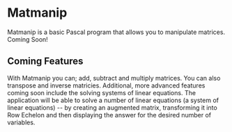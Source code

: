 # Matmanip
Matmanip is a basic Pascal program that allows you to manipulate matrices. Coming Soon! 

## Coming Features
With Matmanip you can; add, subtract and multiply matrices. You can also transpose and inverse matricies. 
Additional, more advanced features coming soon include the solving systems of linear equations. The application will be able to solve a number of linear equations (a system of linear equations) -- by creating an augmented matrix, transforming it into Row Echelon and then displaying the answer for the desired number of variables. 
